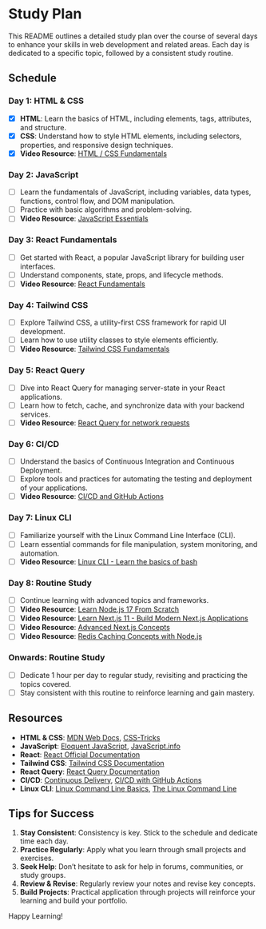 # Study Plan

This README outlines a detailed study plan over the course of several days to enhance your skills in web development and related areas. Each day is dedicated to a specific topic, followed by a consistent study routine.

## Schedule

### Day 1: HTML & CSS
- [x] **HTML**: Learn the basics of HTML, including elements, tags, attributes, and structure.
- [x] **CSS**: Understand how to style HTML elements, including selectors, properties, and responsive design techniques.
- [x] **Video Resource**: [HTML / CSS Fundamentals](https://www.youtube.com/watch?v=ZxKM3DCV2kE&t=1h6m)

### Day 2: JavaScript
- [ ] Learn the fundamentals of JavaScript, including variables, data types, functions, control flow, and DOM manipulation.
- [ ] Practice with basic algorithms and problem-solving.
- [ ] **Video Resource**: [JavaScript Essentials](https://www.youtube.com/watch?v=ZxKM3DCV2kE&t=2h50m)

### Day 3: React Fundamentals
- [ ] Get started with React, a popular JavaScript library for building user interfaces.
- [ ] Understand components, state, props, and lifecycle methods.
- [ ] **Video Resource**: [React Fundamentals](https://www.youtube.com/watch?v=ZxKM3DCV2kE&t=5h55m38s)

### Day 4: Tailwind CSS
- [ ] Explore Tailwind CSS, a utility-first CSS framework for rapid UI development.
- [ ] Learn how to use utility classes to style elements efficiently.
- [ ] **Video Resource**: [Tailwind CSS Fundamentals](https://www.youtube.com/watch?v=ZxKM3DCV2kE&t=7h59m23s)

### Day 5: React Query
- [ ] Dive into React Query for managing server-state in your React applications.
- [ ] Learn how to fetch, cache, and synchronize data with your backend services.
- [ ] **Video Resource**: [React Query for network requests](https://www.youtube.com/watch?v=ZxKM3DCV2kE&t=9h09m20s)

### Day 6: CI/CD
- [ ] Understand the basics of Continuous Integration and Continuous Deployment.
- [ ] Explore tools and practices for automating the testing and deployment of your applications.
- [ ] **Video Resource**: [CI/CD and GitHub Actions](https://www.youtube.com/watch?v=ZxKM3DCV2kE&t=11h2m23s)

### Day 7: Linux CLI
- [ ] Familiarize yourself with the Linux Command Line Interface (CLI).
- [ ] Learn essential commands for file manipulation, system monitoring, and automation.
- [ ] **Video Resource**: [Linux CLI - Learn the basics of bash](https://www.youtube.com/watch?v=ZxKM3DCV2kE&t=12h16m56s)

### Day 8: Routine Study
- [ ] Continue learning with advanced topics and frameworks.
- [ ] **Video Resource**: [Learn Node.js 17 From Scratch](https://www.youtube.com/watch?v=ZxKM3DCV2kE&t=14h21m)
- [ ] **Video Resource**: [Learn Next.js 11 - Build Modern Next.js Applications](https://www.youtube.com/watch?v=ZxKM3DCV2kE&t=15h40m51s)
- [ ] **Video Resource**: [Advanced Next.js Concepts](https://www.youtube.com/watch?v=ZxKM3DCV2kE&t=18h05m27s)
- [ ] **Video Resource**: [Redis Caching Concepts with Node.js](https://www.youtube.com/watch?v=ZxKM3DCV2kE&t=20h2m32s)

### Onwards: Routine Study
- [ ] Dedicate 1 hour per day to regular study, revisiting and practicing the topics covered.
- [ ] Stay consistent with this routine to reinforce learning and gain mastery.

## Resources

- **HTML & CSS**: [MDN Web Docs](https://developer.mozilla.org/en-US/docs/Learn/HTML), [CSS-Tricks](https://css-tricks.com/)
- **JavaScript**: [Eloquent JavaScript](https://eloquentjavascript.net/), [JavaScript.info](https://javascript.info/)
- **React**: [React Official Documentation](https://reactjs.org/docs/getting-started.html)
- **Tailwind CSS**: [Tailwind CSS Documentation](https://tailwindcss.com/docs)
- **React Query**: [React Query Documentation](https://react-query.tanstack.com/)
- **CI/CD**: [Continuous Delivery](https://martinfowler.com/bliki/ContinuousDelivery.html), [CI/CD with GitHub Actions](https://docs.github.com/en/actions)
- **Linux CLI**: [Linux Command Line Basics](https://linuxcommand.org/), [The Linux Command Line](http://linuxcommand.org/tlcl.php)

## Tips for Success

1. **Stay Consistent**: Consistency is key. Stick to the schedule and dedicate time each day.
2. **Practice Regularly**: Apply what you learn through small projects and exercises.
3. **Seek Help**: Don’t hesitate to ask for help in forums, communities, or study groups.
4. **Review & Revise**: Regularly review your notes and revise key concepts.
5. **Build Projects**: Practical application through projects will reinforce your learning and build your portfolio.

Happy Learning!
